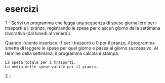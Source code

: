 # esercizi
1 - Scrivi un programma che legga una sequenza di spese giornaliere per i trasporti e il pranzo, registrando le spese per ciascun giorno della settimana lavorativa (dal lunedì al venerdì).

Quando l'utente inserisce -1 per i trasporti o 0 per il pranzo, il programma smette di leggere le spese per quel giorno e passa al giorno successivo. Al termine della settimana, il programma calcola e stampa:

    La spesa totale per i trasporti.
    La media delle spese valide per il pranzo.

2 - 
